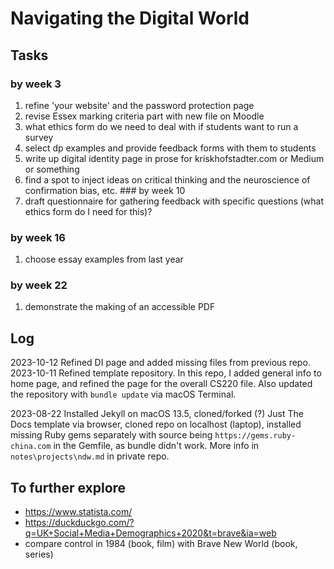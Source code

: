 # Navigating the Digital World
## Tasks
### by week 3
1. refine 'your website' and the password protection page
2. revise Essex marking criteria part with new file on Moodle
3. what ethics form do we need to deal with if students want to run a survey
4. select dp examples and provide feedback forms with them to students
5. write up digital identity page in prose for kriskhofstadter.com or Medium or something
6. find a spot to inject ideas on critical thinking and the neuroscience of confirmation bias, etc. 
### by week 10
1. draft questionnaire for gathering feedback with specific questions (what ethics form do I need for this)?
### by week 16
1. choose essay examples from last year
### by week 22
1. demonstrate the making of an accessible PDF

## Log
2023-10-12 Refined DI page and added missing files from previous repo. 
2023-10-11 Refined template repository. In this repo, I added general info to home page, and refined the page for the overall CS220 file. Also updated the repository with `bundle update` via macOS Terminal.

2023-08-22 Installed Jekyll on macOS 13.5, cloned/forked (?) Just The Docs template via browser, cloned repo on localhost (laptop), installed missing Ruby gems separately with source being `https://gems.ruby-china.com` in the Gemfile, as bundle didn't work. More info in `notes\projects\ndw.md` in private repo. 

## To further explore
- https://www.statista.com/
- https://duckduckgo.com/?q=UK+Social+Media+Demographics+2020&t=brave&ia=web
- compare control in 1984 (book, film) with Brave New World (book, series)